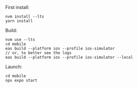 First install:

```
nvm install --lts
yarn install
```

Build:

```
nvm use --lts
cd mobile
eas build --platform ios --profile ios-simulator
// or, to better see the logs
eas build --platform ios --profile ios-simulator --local
```

Launch:

```
cd mobile
npx expo start
```
